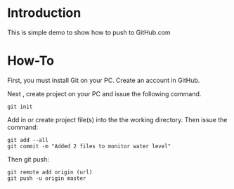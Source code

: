 Introduction
============
This is simple demo to show how to push to GitHub.com

How-To
======
First, you must install Git on your PC. Create an account
in GitHub.

Next , create project on your PC and issue the following command.
```
git init
```
Add in or create project file(s) into the the working directory. Then issue the command:
```
git add --all
git commit -m "Added 2 files to monitor water level"
```
Then git push:
```
git remote add origin (url)
git push -u origin master
```


